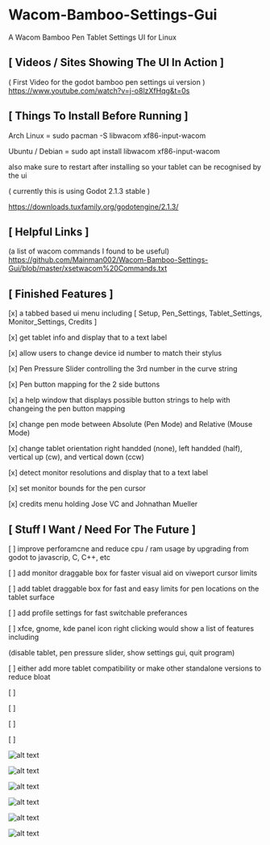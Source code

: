 # Wacom-Bamboo-Settings-Gui
A Wacom Bamboo Pen Tablet Settings UI for Linux


[ Videos / Sites Showing The UI In Action  ]
-

( First Video for the godot bamboo pen settings ui version )
https://www.youtube.com/watch?v=j-o8lzXfHqg&t=0s


[ Things To Install Before Running ]
-
Arch Linux = sudo pacman -S libwacom xf86-input-wacom

Ubuntu / Debian = sudo apt install libwacom xf86-input-wacom

also make sure to restart after installing so your tablet can be recognised by the ui

( currently this is using Godot 2.1.3 stable )

https://downloads.tuxfamily.org/godotengine/2.1.3/

[ Helpful Links ]
-

(a list of wacom commands I found to be useful) https://github.com/Mainman002/Wacom-Bamboo-Settings-Gui/blob/master/xsetwacom%20Commands.txt

[ Finished Features ]
-
[x] a tabbed based ui menu including [ Setup, Pen_Settings, Tablet_Settings, Monitor_Settings, Credits ]

[x] get tablet info and display that to a text label

[x] allow users to change device id number to match their stylus

[x] Pen Pressure Slider controlling the 3rd number in the curve string

[x] Pen button mapping for the 2 side buttons

[x] a help window that displays possible button strings to help with changeing the pen button mapping 

[x] change pen mode between Absolute (Pen Mode) and Relative (Mouse Mode)

[x] change tablet orientation right handded (none), left handded (half), vertical up (cw), and vertical down (ccw)

[x] detect monitor resolutions and display that to a text label

[x] set monitor bounds for the pen cursor

[x] credits menu holding Jose VC and Johnathan Mueller


[ Stuff I Want / Need For The Future ]
-
[ ] improve perforamcne and reduce cpu / ram usage by upgrading from godot to javascrip, C, C++, etc

[ ] add monitor draggable box for faster visual aid on viweport cursor limits

[ ] add tablet draggable box for fast and easy limits for pen locations on the tablet surface

[ ] add profile settings for fast switchable preferances

[ ] xfce, gnome, kde panel icon right clicking would show a list of features including

(disable tablet, pen pressure slider, show settings gui, quit program)

[ ] either add more tablet compatibility or make other standalone versions to reduce bloat

[ ] 

[ ]

[ ]

[ ]


![alt text](https://github.com/Mainman002/Wacom-Bamboo-Settings-Gui/blob/master/Project%20Files/Assets/Sprites/Icons/Bamboo1.png)

![alt text](https://github.com/Mainman002/Wacom-Bamboo-Settings-Gui/blob/master/ScreenShots/1.png)

![alt text](https://github.com/Mainman002/Wacom-Bamboo-Settings-Gui/blob/master/ScreenShots/2.png)

![alt text](https://github.com/Mainman002/Wacom-Bamboo-Settings-Gui/blob/master/ScreenShots/3.png)

![alt text](https://github.com/Mainman002/Wacom-Bamboo-Settings-Gui/blob/master/ScreenShots/4.png)

![alt text](https://github.com/Mainman002/Wacom-Bamboo-Settings-Gui/blob/master/ScreenShots/5.png)

